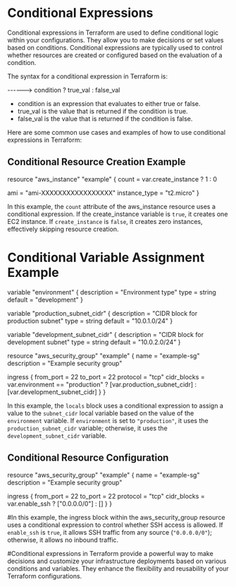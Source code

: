 # Conditional Expressions

Conditional expressions in Terraform are used to define conditional logic within your configurations. They allow you to make decisions or set values based on conditions. Conditional expressions are typically used to control whether resources are created or configured based on the evaluation of a condition.

The syntax for a conditional expression in Terraform is:

------>  condition ? true_val : false_val

- condition is an expression that evaluates to either true or false.
- true_val is the value that is returned if the condition is true.
- false_val is the value that is returned if the condition is false.

Here are some common use cases and examples of how to use conditional expressions in Terraform:
## Conditional Resource Creation Example

resource "aws_instance" "example" {
  count = var.create_instance ? 1 : 0

  ami           = "ami-XXXXXXXXXXXXXXXXX"
  instance_type = "t2.micro"
}


In this example, the `count` attribute of the aws_instance resource uses a conditional expression. If the create_instance variable is `true`, it creates one EC2 instance. If `create_instance` is `false`, it creates zero instances, effectively skipping resource creation.

# Conditional Variable Assignment Example

variable "environment" {
  description = "Environment type"
  type        = string
  default     = "development"
}

variable "production_subnet_cidr" {
  description = "CIDR block for production subnet"
  type        = string
  default     = "10.0.1.0/24"
}

variable "development_subnet_cidr" {
  description = "CIDR block for development subnet"
  type        = string
  default     = "10.0.2.0/24"
}

resource "aws_security_group" "example" {
  name        = "example-sg"
  description = "Example security group"

  ingress {
    from_port   = 22
    to_port     = 22
    protocol    = "tcp"
    cidr_blocks = var.environment == "production" ? [var.production_subnet_cidr] : [var.development_subnet_cidr]
  }
}

In this example, the `locals` block uses a conditional expression to assign a value to the `subnet_cidr` local variable based on the value of the `environment` variable. If `environment` is set to `"production"`, it uses the `production_subnet_cidr` variable; otherwise, it uses the `development_subnet_cidr` variable.

## Conditional Resource Configuration 

resource "aws_security_group" "example" {
  name = "example-sg"
  description = "Example security group"

  ingress {
    from_port   = 22
    to_port     = 22
    protocol    = "tcp"
    cidr_blocks = var.enable_ssh ? ["0.0.0.0/0"] : []
  }
}

#In this example, the ingress block within the aws_security_group resource uses a conditional expression to control whether 
SSH access is allowed. If `enable_ssh` is `true`, it allows SSH traffic from any source (`"0.0.0.0/0"`); otherwise, 
it allows no inbound traffic.

#Conditional expressions in Terraform provide a powerful way to make decisions and customize your infrastructure deployments 
based on various conditions and variables. They enhance the flexibility and reusability of your Terraform configurations.
